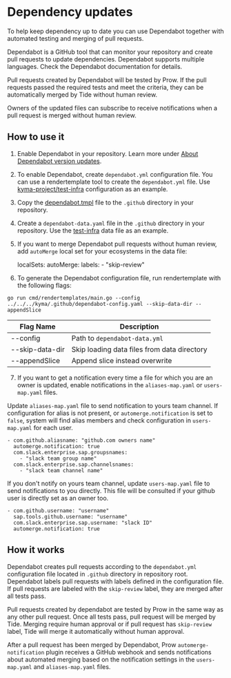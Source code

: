 # Dependency updates

To help keep dependency up to date you can use Dependabot together with automated testing and merging of pull requests.

Dependabot is a GitHub tool that can monitor your repository and create pull requests to update dependencies. Dependabot supports multiple languages. Check the Dependabot documentation for details.

Pull requests created by Dependabot will be tested by Prow. If the pull requests passed the required tests and meet the criteria, they can be automatically merged by Tide without human review.

Owners of the updated files can subscribe to receive notifications when a pull request is merged without human review.

## How to use it

1. Enable Dependabot in your repository. Learn more under [About Dependabot version updates](https://docs.github.com/en/code-security/dependabot/dependabot-version-updates/about-dependabot-version-updates).

2. To enable Dependabot, create `dependabot.yml` configuration file. You can use a rendertemplate tool to create the `dependabot.yml` file. Use [kyma-project/test-infra](../../.github/dependabot.yml) configuration as an example.

3. Copy the [dependabot.tmpl](https://github.com/kyma-project/test-infra/blob/main/templates/templates/dependabot.tmpl) file to the `.github` directory in your repository.

4. Create a `dependabot-data.yaml` file in the `.github` directory in your repository. Use the [test-infra](https://github.com/kyma-project/kyma/blob/main/.github/dependabot-config.yaml) data file as an example.

5. If you want to merge Dependabot pull requests without human review, add `autoMerge` local set for your ecosystems in the data file:

   localSets:
     autoMerge:
       labels:
       - "skip-review"

6. To generate the Dependabot configuration file, run rendertemplate with the following flags:

`go run cmd/rendertemplates/main.go --config ../../../kyma/.github/dependabot-config.yaml --skip-data-dir --appendSlice`

| Flag Name       | Description  |
|-----------------|--------------|
| --config        | Path to `dependabot-data.yml` |
| --skip-data-dir | Skip loading data files from data directory |
| --appendSlice   | Append slice instead overwrite |

7. If you want to get a notification every time a file for which you are an owner is updated, enable notifications in the `aliases-map.yaml` or `users-map.yaml` files.

Update `aliases-map.yaml` file to send notification to yours team channel. If configuration for alias is not present, or `automerge.notification` is set to `false`, system will find alias members and check configuration in `users-map.yaml` for each user.

```
- com.github.aliasname: "github.com owners name"
  automerge.notification: true
  com.slack.enterprise.sap.groupsnames:
    - "slack team group name"
  com.slack.enterprise.sap.channelsnames:
    - "slack team channel name"
```

If you don't notify on yours team channel, update `users-map.yaml` file to send notifications to you directly. This file will be consulted if your github user is directly set as an owner too.

```
- com.github.username: "username"
  sap.tools.github.username: "username"
  com.slack.enterprise.sap.username: "slack ID"
  automerge.notification: true
```

## How it works

Dependabot creates pull requests according to the `dependabot.yml` configuration file located in `.github` directory in repository root. Dependabot labels pull requests with labels defined in the configuration file. If pull requests are labeled with the `skip-review` label, they are merged after all tests pass.

Pull requests created by dependabot are tested by Prow in the same way as any other pull request. Once all tests pass, pull request will be merged by Tide. Merging require human approval or if pull request has `skip-review` label, Tide will merge it automatically without human approval.

After a pull request has been merged by Dependabot, Prow `automerge-notification` plugin receives a GitHub webhook and sends notifications about automated merging based on the notification settings in the `users-map.yaml` and `aliases-map.yaml` files.
